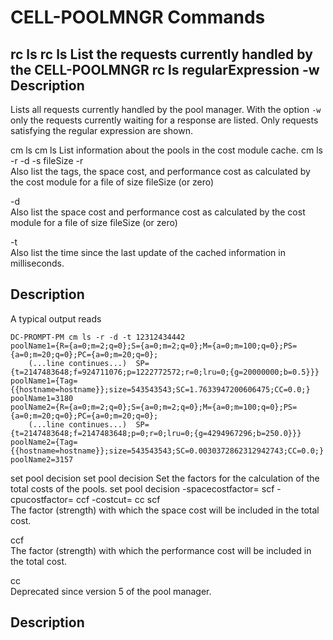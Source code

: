 CELL-POOLMNGR Commands
======================

rc ls
rc ls
List the requests currently handled by the CELL-POOLMNGR
rc ls
regularExpression
-w
Description
-----------

Lists all requests currently handled by the pool manager. With the option `-w` only the requests currently waiting for a response are listed. Only requests satisfying the regular expression are shown.

cm ls
cm ls
List information about the pools in the
cost module
cache.
cm ls
-r
-d
-s
fileSize
-r  
Also list the tags, the space cost, and performance cost as calculated by the cost module for a file of size fileSize (or zero)

-d  
Also list the space cost and performance cost as calculated by the cost module for a file of size fileSize (or zero)

-t  
Also list the time since the last update of the cached information in milliseconds.

Description
-----------

A typical output reads

    DC-PROMPT-PM cm ls -r -d -t 12312434442
    poolName1={R={a=0;m=2;q=0};S={a=0;m=2;q=0};M={a=0;m=100;q=0};PS={a=0;m=20;q=0};PC={a=0;m=20;q=0};
        (...line continues...)  SP={t=2147483648;f=924711076;p=1222772572;r=0;lru=0;{g=20000000;b=0.5}}}
    poolName1={Tag={{hostname=hostname}};size=543543543;SC=1.7633947200606475;CC=0.0;}
    poolName1=3180
    poolName2={R={a=0;m=2;q=0};S={a=0;m=2;q=0};M={a=0;m=100;q=0};PS={a=0;m=20;q=0};PC={a=0;m=20;q=0};
        (...line continues...)  SP={t=2147483648;f=2147483648;p=0;r=0;lru=0;{g=4294967296;b=250.0}}}
    poolName2={Tag={{hostname=hostname}};size=543543543;SC=0.0030372862312942743;CC=0.0;}
    poolName2=3157

set pool decision
set pool decision
Set the factors for the calculation of the total costs of the pools.
set pool decision
-spacecostfactor=
scf
-cpucostfactor=
ccf
-costcut=
cc
scf  
The factor (strength) with which the space cost will be included in the total cost.

ccf  
The factor (strength) with which the performance cost will be included in the total cost.

cc  
Deprecated since version 5 of the pool manager.

Description
-----------
